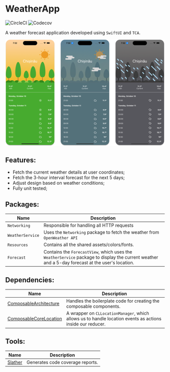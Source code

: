 # WeatherApp

![CircleCI](https://img.shields.io/circleci/build/github/mpetrenco/weather-app-tca) ![Codecov](https://img.shields.io/codecov/c/github/mpetrenco/weather-app-tca)

A weather forecast application developed using `SwiftUI` and `TCA`.

![Demo](.gitassets/demo.png)

## Features:
- Fetch the current weather details at user coordinates;
- Fetch the 3-hour interval forecast for the next 5 days;
- Adjust design based on weather conditions;
- Fully unit tested;

## Packages:
|Name|Description|
|-|-|
|`Networking`|Responsible for handling all HTTP requests|
|`WeatherService`|Uses the `Networking` package to fetch the weather from `OpenWeather API`|
|`Resources`|Contains all the shared assets/colors/fonts.|
|`Forecast`|Contains the `ForecastView`, which uses the `WeatherService` package to display the current weather and a 5-day forecast at the user's location.|

## Dependencies:
|Name|Description|
|-|-|
|[ComposableArchitecture](https://github.com/pointfreeco/swift-composable-architecture)|Handles the boilerplate code for creating the composable components.|
|[ComposableCoreLocation](https://github.com/pointfreeco/composable-core-location)|A wrapper on `CLLocationManager`, which allows us to handle location events as actions inside our reducer.|

## Tools:
|Name|Description|
|-|-|
|[Slather](https://github.com/SlatherOrg/slather)|Generates code coverage reports.|
